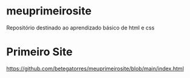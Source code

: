 # meuprimeirosite
Repositório destinado ao aprendizado básico de html e css
# Primeiro Site
https://github.com/betegatorres/meuprimeirosite/blob/main/index.html
#
